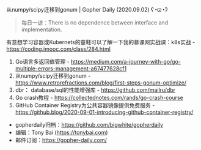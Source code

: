 从numpy/scipy迁移到gonum | Gopher Daily (2020.09.02) ʕ◔ϖ◔ʔ

>每日一谚：There is no dependence between interface and implementation.

有意想学习容器或Kubernets的童鞋可以了解一下我的慕课网实战课：k8s实战 - https://coding.imooc.com/class/284.html

1. Go语言多返回值管理 - https://medium.com/a-journey-with-go/go-multiple-errors-management-a67477628cf1
2. 从numpy/scipy迁移到gonum - https://www.retrorefractions.com/blog/first-steps-gonum-optimize/
3. dbr： database/sql的性能增强库 - https://github.com/mailru/dbr
4. Go crash教程 - https://collectednotes.com/rands/go-crash-course
5. GitHub Container Registry为公共容器镜像提供免费服务 - https://github.blog/2020-09-01-introducing-github-container-registry/

* gopherdaily归档：https://github.com/bigwhite/gopherdaily
* 编辑：Tony Bai (https://tonybai.com)
* 邮件订阅：https://gopher-daily.com/



